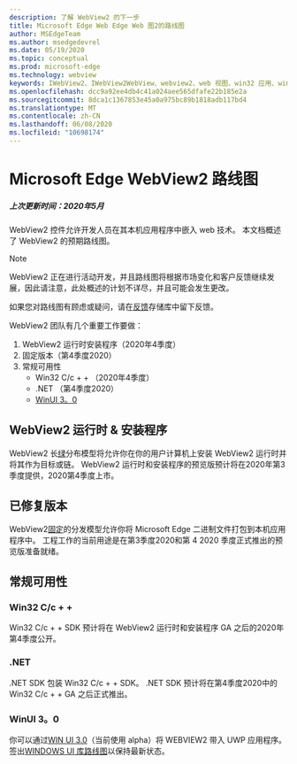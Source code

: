 ```yaml
---
description: 了解 WebView2 的下一步
title: Microsoft Edge Web Edge Web 图2的路线图
author: MSEdgeTeam
ms.author: msedgedevrel
ms.date: 05/19/2020
ms.topic: conceptual
ms.prod: microsoft-edge
ms.technology: webview
keywords: IWebView2、IWebView2WebView、webview2、web 视图、win32 应用、win32、edge、ICoreWebView2、ICoreWebView2Host、浏览器控件、边缘 html
ms.openlocfilehash: dcc9a92ee4db4c41a024aee565dfafe22b185e2a
ms.sourcegitcommit: 8dca1c1367853e45a0a975bc89b1818adb117bd4
ms.translationtype: MT
ms.contentlocale: zh-CN
ms.lasthandoff: 06/08/2020
ms.locfileid: "10698174"
---
```

# Microsoft Edge WebView2 路线图

##### 上次更新时间：2020年5月

WebView2 控件允许开发人员在其本机应用程序中嵌入 web 技术。 本文档概述了 WebView2 的预期路线图。 

> [!NOTE]
> WebView2 正在进行活动开发，并且路线图将根据市场变化和客户反馈继续发展，因此请注意，此处概述的计划不详尽，并且可能会发生更改。 

如果您对路线图有顾虑或疑问，请在[反馈](https://github.com/MicrosoftEdge/WebViewFeedback)存储库中留下反馈。

WebView2 团队有几个重要工作要做：

1.  WebView2 运行时安装程序（2020年4季度）
2.  固定版本（第4季度2020）
3.  常规可用性 
    *   Win32 C/c + + （2020年4季度）
    *   .NET （第4季度2020）
    *   [WinUI 3。0](https://github.com/microsoft/microsoft-ui-xaml/blob/master/docs/roadmap.md)

## WebView2 运行时 & 安装程序

WebView2 长[绿](./concepts/distribution.md#microsoft-edge-webview2-runtime)分布模型将允许你在你的用户计算机上安装 WebView2 运行时并将其作为目标或链。 WebView2 运行时和安装程序的预览版预计将在2020年第3季度提供，2020第4季度上市。

## 已修复版本

WebView2[固定](./concepts/distribution.md#roadmap)的分发模型允许你将 Microsoft Edge 二进制文件打包到本机应用程序中。 工程工作的当前用途是在第3季度2020和第 4 2020 季度正式推出的预览版准备就绪。

## 常规可用性 

### Win32 C/c + +

Win32 C/c + + SDK 预计将在 WebView2 运行时和安装程序 GA 之后的2020年第4季度公开。

### .NET

.NET SDK 包装 Win32 C/c + + SDK。 .NET SDK 预计将在第4季度2020中的 Win32 C/c + + GA 之后正式推出。

### WinUI 3。0

你可以通过[WIN UI 3.0](/uwp/toolkits/winui3/)（当前使用 alpha）将 WEBVIEW2 带入 UWP 应用程序。 签出[WINDOWS UI 库路线图](https://github.com/microsoft/microsoft-ui-xaml/blob/master/docs/roadmap.md)以保持最新状态。  
